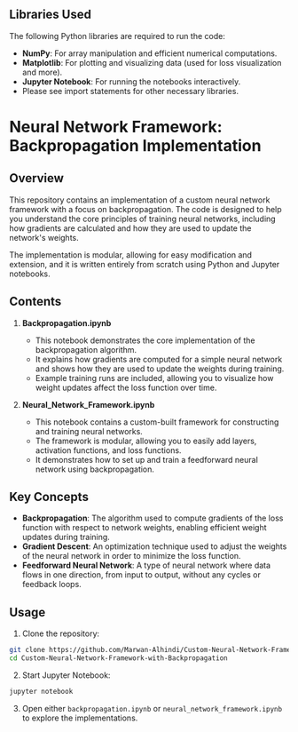 ## Libraries Used

The following Python libraries are required to run the code:

- **NumPy**: For array manipulation and efficient numerical computations.
- **Matplotlib**: For plotting and visualizing data (used for loss visualization and more).
- **Jupyter Notebook**: For running the notebooks interactively.
- Please see import statements for other necessary libraries.

# Neural Network Framework: Backpropagation Implementation

## Overview

This repository contains an implementation of a custom neural network framework with a focus on backpropagation. The code is designed to help you understand the core principles of training neural networks, including how gradients are calculated and how they are used to update the network's weights.

The implementation is modular, allowing for easy modification and extension, and it is written entirely from scratch using Python and Jupyter notebooks.

## Contents

1. **Backpropagation.ipynb**
    - This notebook demonstrates the core implementation of the backpropagation algorithm.
    - It explains how gradients are computed for a simple neural network and shows how they are used to update the weights during training.
    - Example training runs are included, allowing you to visualize how weight updates affect the loss function over time.

2. **Neural_Network_Framework.ipynb**
    - This notebook contains a custom-built framework for constructing and training neural networks.
    - The framework is modular, allowing you to easily add layers, activation functions, and loss functions.
    - It demonstrates how to set up and train a feedforward neural network using backpropagation.

## Key Concepts

- **Backpropagation**: The algorithm used to compute gradients of the loss function with respect to network weights, enabling efficient weight updates during training.
- **Gradient Descent**: An optimization technique used to adjust the weights of the neural network in order to minimize the loss function.
- **Feedforward Neural Network**: A type of neural network where data flows in one direction, from input to output, without any cycles or feedback loops.


## Usage

1. Clone the repository:

```bash
git clone https://github.com/Marwan-Alhindi/Custom-Neural-Network-Framework-with-Backpropagation.git
cd Custom-Neural-Network-Framework-with-Backpropagation
```

2. Start Jupyter Notebook:

```bash
jupyter notebook
```

3. Open either `backpropagation.ipynb` or `neural_network_framework.ipynb` to explore the implementations.
